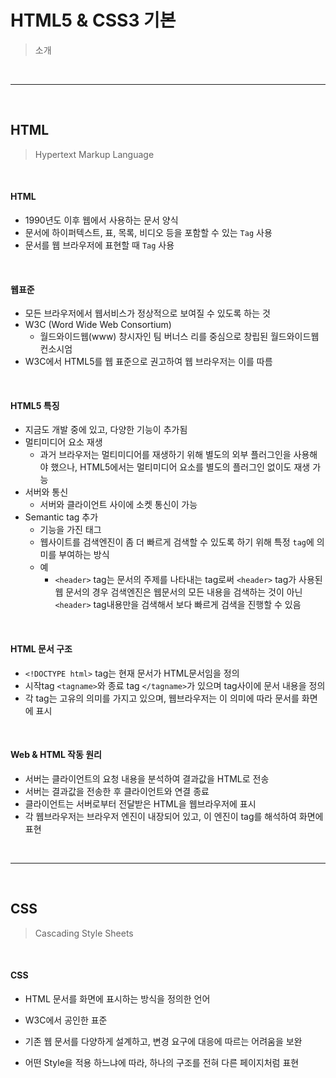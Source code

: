 # HTML5 & CSS3 기본

> 소개

<br>

---

<br>

## HTML

> Hypertext Markup Language

<br>

#### HTML

* 1990년도 이후 웹에서 사용하는 문서 양식
* 문서에 하이퍼텍스트, 표, 목록, 비디오 등을 포함할 수 있는 `Tag` 사용
* 문서를 웹 브라우저에 표현할 때 `Tag` 사용

<br>

#### 웹표준

* 모든 브라우저에서 웹서비스가 정상적으로 보여질 수 있도록 하는 것
* W3C (Word Wide Web Consortium)
  * 월드와이드웹(www) 창시자인 팀 버너스 리를 중심으로 창립된 월드와이드웹 컨소시엄
* W3C에서 HTML5를 웹 표준으로 권고하여 웹 브라우저는 이를 따름

<br>

#### HTML5 특징

* 지금도 개발 중에 있고, 다양한 기능이 추가됨
* 멀티미디어 요소 재생
  * 과거 브라우저는 멀티미디어를 재생하기 위해 별도의 외부 플러그인을 사용해야 했으나, HTML5에서는 멀티미디어 요소를 별도의 플러그인 없이도 재생 가능
* 서버와 통신
  * 서버와 클라이언트 사이에 소켓 통신이 가능
* Semantic tag 추가
  * 기능을 가진 태그
  * 웹사이트를 검색엔진이 좀 더 빠르게 검색할 수 있도록 하기 위해 특정 `tag`에 의미를 부여하는 방식
  * 예
    * `<header>` tag는 문서의 주제를 나타내는 tag로써 `<header>` tag가 사용된 웹 문서의 경우 검색엔진은 웹문서의 모든 내용을 검색하는 것이 아닌 `<header>` tag내용만을 검색해서 보다 빠르게 검색을 진행할 수 있음

<br>

#### HTML 문서 구조

* `<!DOCTYPE html>` tag는 현재 문서가 HTML문서임을 정의
* 시작tag `<tagname>`와 종료 tag `</tagname>`가 있으며 tag사이에 문서 내용을 정의
* 각 tag는 고유의 의미를 가지고 있으며, 웹브라우저는 이 의미에 따라 문서를 화면에 표시

<br>

#### Web & HTML 작동 원리

* 서버는 클라이언트의 요청 내용을 분석하여 결과값을 HTML로 전송
* 서버는 결과값을 전송한 후 클라이언트와 연결 종료
* 클라이언트는 서버로부터 전달받은 HTML을 웹브라우저에 표시
* 각 웹브라우저는 브라우저 엔진이 내장되어 있고, 이 엔진이 tag를 해석하여 화면에 표현

<br>

---

<br>

## CSS

> Cascading Style Sheets

<br>

#### CSS

* HTML 문서를 화면에 표시하는 방식을 정의한 언어

* W3C에서 공인한 표준
* 기존 웹 문서를 다양하게 설계하고, 변경 요구에 대응에 따르는 어려움을 보완
* 어떤 Style을 적용 하느냐에 따라, 하나의 구조를 전혀 다른 페이지처럼 표현